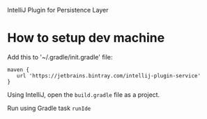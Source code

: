 IntelliJ Plugin for Persistence Layer

# How to setup dev machine

Add this to '~/.gradle/init.gradle' file:
```
maven { 
   url 'https://jetbrains.bintray.com/intellij-plugin-service' 
}
```    

Using IntelliJ, open the `build.gradle` file as a project.


Run using Gradle task `runIde`
